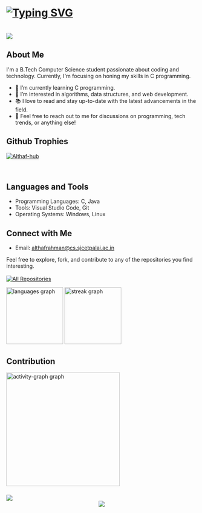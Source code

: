 


# [![Typing SVG](https://readme-typing-svg.demolab.com/?lines=Hey+there!+👋;I'm+Althaf+Rahman)](https://git.io/typing-svg)

<br>
<a href="https://github.com/Althaf-hub">
    <img src="https://github-stats-alpha.vercel.app/api?username=Althaf-hub&cc=22272e&tc=37BCF6&ic=fff&bc=0000">
</a>


## About Me

I'm a B.Tech Computer Science student passionate about coding and technology. Currently, I'm focusing on honing my skills in C programming.

- 🌱 I’m currently learning C programming.
- 🔭 I’m interested in algorithms, data structures, and web development.
- 📚 I love to read and stay up-to-date with the latest advancements in the field.
- 💬 Feel free to reach out to me for discussions on programming, tech trends, or anything else!

## Github Trophies
<p align="left"> <a href="https://github.com/Althaf-hub"><img src="https://github-profile-trophy.vercel.app/?username=Althaf-hub&theme=nord&no-bg=true&no-frame=true&row=2&column=4" alt="Althaf-hub" /></a> </p>
<br>

## Languages and Tools
- Programming Languages: C, Java
- Tools: Visual Studio Code, Git
- Operating Systems: Windows, Linux

## Connect with Me
- Email: althafrahman@cs.sjcetpalai.ac.in

Feel free to explore, fork, and contribute to any of the repositories you find interesting. 
<br>
<br>
<a href="https://github.com/Althaf-hub?tab=repositories"><img alt="All Repositories" title="All Repositories" src="https://custom-icon-badges.demolab.com/badge/-See%20My%20Repositories%20Here-1F222E?style=for-the-badge&logoColor=white&logo=repo"/></a>
<br>

<div align="left">
  <img src="https://github-readme-stats.vercel.app/api/top-langs?username=Althaf-hub&locale=en&hide_title=false&layout=compact&card_width=320&langs_count=5&theme=midnight-purple&hide_border=true&order=2" height="150" alt="languages graph"  />
  <img src="https://streak-stats.demolab.com?user=Althaf-hub&locale=en&mode=daily&theme=midnight-purple&hide_border=true&border_radius=5&date_format=j M[ Y]&order=3" height="150" alt="streak graph"  />
 
## Contribution

  <img src="https://github-readme-activity-graph.vercel.app/graph?username=Althaf-hub&radius=16&theme=react&area=true&order=5" height="300" alt="activity-graph graph"  />


</div>

###

<img src="https://user-images.githubusercontent.com/73097560/115834477-dbab4500-a447-11eb-908a-139a6edaec5c.gif"/>
<div align="center">
  <img src="https://profile-counter.glitch.me/Althaf-hub/count.svg?"  />
</div>

###


<!--
**Althaf-hub/Althaf-hub** is a ✨ _special_ ✨ repository because its `README.md` (this file) appears on your GitHub profile.

Here are some ideas to get you started:

- 🔭 I’m currently working on ...
- 🌱 I’m currently learning ...
- 👯 I’m looking to collaborate on ...
- 🤔 I’m looking for help with ...
- 💬 Ask me about ...
- 📫 How to reach me: ...
- 😄 Pronouns: ...
- ⚡ Fun fact: ...
-->
